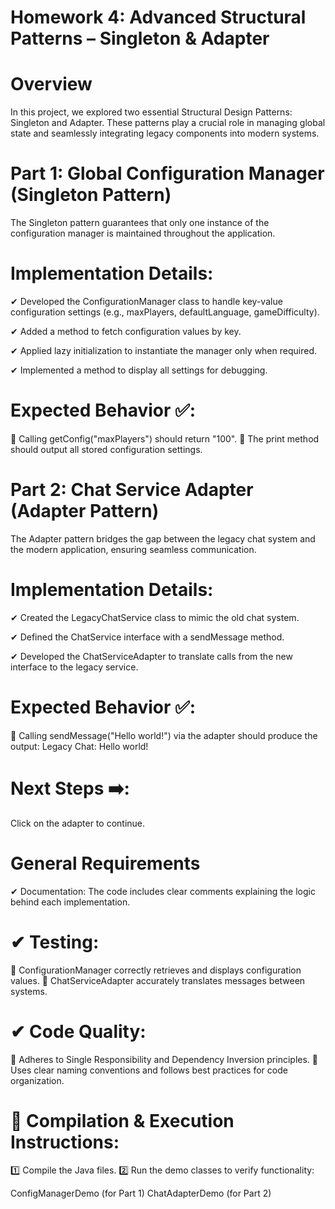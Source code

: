 # Homework 4: Advanced Structural Patterns – Singleton & Adapter

# Overview
In this project, we explored two essential Structural Design Patterns: Singleton and Adapter. These patterns play a crucial role in managing global state and seamlessly integrating legacy components into modern systems.

# Part 1: Global Configuration Manager (Singleton Pattern)
The Singleton pattern guarantees that only one instance of the configuration manager is maintained throughout the application.

# Implementation Details:
✔ Developed the ConfigurationManager class to handle key-value configuration settings (e.g., maxPlayers, defaultLanguage, gameDifficulty).

✔ Added a method to fetch configuration values by key.

✔ Applied lazy initialization to instantiate the manager only when required.

✔ Implemented a method to display all settings for debugging.

# Expected Behavior ✅:
🔹 Calling getConfig("maxPlayers") should return "100".
🔹 The print method should output all stored configuration settings.

# Part 2: Chat Service Adapter (Adapter Pattern)
The Adapter pattern bridges the gap between the legacy chat system and the modern application, ensuring seamless communication.

# Implementation Details:
✔ Created the LegacyChatService class to mimic the old chat system.

✔ Defined the ChatService interface with a sendMessage method.

✔ Developed the ChatServiceAdapter to translate calls from the new interface to the legacy service.

# Expected Behavior ✅:
🔹 Calling sendMessage("Hello world!") via the adapter should produce the output:
Legacy Chat: Hello world!

# Next Steps ➡️:
Click on the adapter to continue.

# General Requirements
✔ Documentation:
The code includes clear comments explaining the logic behind each implementation.

# ✔ Testing:
🔹 ConfigurationManager correctly retrieves and displays configuration values.
🔹 ChatServiceAdapter accurately translates messages between systems.

# ✔ Code Quality:
🔹 Adheres to Single Responsibility and Dependency Inversion principles.
🔹 Uses clear naming conventions and follows best practices for code organization.

# 🔧 Compilation & Execution Instructions:
1️⃣ Compile the Java files.
2️⃣ Run the demo classes to verify functionality:

ConfigManagerDemo (for Part 1)
ChatAdapterDemo (for Part 2)
